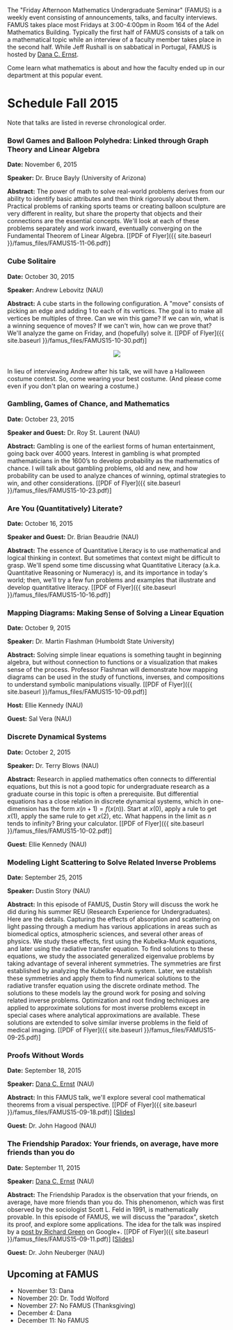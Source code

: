 The "Friday Afternoon Mathematics Undergraduate Seminar" (FAMUS) is a weekly event consisting of announcements, talks, and faculty interviews.  FAMUS takes place most Fridays at 3:00-4:00pm in Room 164 of the Adel Mathematics Building.  Typically the first half of FAMUS consists of a talk on a mathematical topic while an interview of a faculty member takes place in the second half. While Jeff Rushall is on sabbatical in Portugal, FAMUS is hosted by [Dana C. Ernst](http://dcernst.github.io).  

Come learn what mathematics is about and how the faculty ended up in our department at this popular event.

# Schedule Fall 2015 #

Note that talks are listed in reverse chronological order.

### Bowl Games and Balloon Polyhedra: Linked through Graph Theory and Linear Algebra ###

**Date:** November 6, 2015

**Speaker:** Dr. Bruce Bayly (University of Arizona)

**Abstract:** The power of math to solve real-world problems derives from our ability to identify basic attributes and then think rigorously about them. Practical problems of ranking sports teams or creating balloon sculpture are very different in reality, but share the property that objects and their connections are the essential concepts.  We'll look at each of these problems separately and work inward, eventually converging on the Fundamental Theorem of Linear Algebra. [[PDF of Flyer]({{ site.baseurl }}/famus_files/FAMUS15-11-06.pdf)]

### Cube Solitaire ###

**Date:** October 30, 2015

**Speaker:** Andrew Lebovitz (NAU)

**Abstract:** A cube starts in the following configuration. A "move" consists of picking an edge and adding 1 to each of its vertices. The goal is to make all vertices be multiples of three. Can we win this game? If we can win, what is a winning sequence of moves? If we can't win, how can we prove that? We'll analyze the game on Friday, and (hopefully) solve it. [[PDF of Flyer]({{ site.baseurl }}/famus_files/FAMUS15-10-30.pdf)]

<center>
<div><img src="{{ site.baseurl }}/famus_files/startingCube.png" class="img-responsive" img style="margin-bottom: 10px" /></div>
</center>

In lieu of interviewing Andrew after his talk, we will have a Halloween costume contest.  So, come wearing your best costume.  (And please come even if you don't plan on wearing a costume.)

### Gambling, Games of Chance, and Mathematics ###

**Date:** October 23, 2015

**Speaker and Guest:** Dr. Roy St. Laurent (NAU)

**Abstract:** Gambling is one of the earliest forms of human entertainment, going back over 4000 years. Interest in gambling is what prompted mathematicians in the 1600’s to develop probability as the mathematics of chance. I will talk about gambling problems, old and new, and how probability can be used to analyze chances of winning, optimal strategies to win, and other considerations. [[PDF of Flyer]({{ site.baseurl }}/famus_files/FAMUS15-10-23.pdf)]

### Are You (Quantitatively) Literate? ###

**Date:** October 16, 2015

**Speaker and Guest:** Dr. Brian Beaudrie (NAU)

**Abstract:** The essence of Quantitative Literacy is to use mathematical and logical thinking in context.  But sometimes that context might be difficult to grasp. We'll spend some time discussing what Quantitative Literacy (a.k.a. Quantitative Reasoning or Numeracy) is, and its importance in today's world; then, we'll try a few fun problems and examples that illustrate and develop quantitative literacy. [[PDF of Flyer]({{ site.baseurl }}/famus_files/FAMUS15-10-16.pdf)]

### Mapping Diagrams: Making Sense of Solving a Linear Equation ###

**Date:** October 9, 2015

**Speaker:** Dr. Martin Flashman (Humboldt State University)

**Abstract:** Solving simple linear equations is something taught in beginning algebra, but without connection to functions or a visualization that makes sense of the process. Professor Flashman will demonstrate how mapping diagrams can be used in the study of functions, inverses, and compositions to understand symbolic manipulations visually. [[PDF of Flyer]({{ site.baseurl }}/famus_files/FAMUS15-10-09.pdf)]

**Host:** Ellie Kennedy (NAU)

**Guest:** Sal Vera (NAU)

### Discrete Dynamical Systems ###

**Date:** October 2, 2015

**Speaker:** Dr. Terry Blows (NAU)

**Abstract:** Research in applied mathematics often connects to differential equations, but this is not a good topic for undergraduate research as a graduate course in this topic is often a prerequisite. But differential equations has a close relation in discrete dynamical systems, which in one-dimension has the form $x(n+1)=f(x(n))$. Start at $x(0)$, apply a rule to get $x(1)$, apply the same rule to get $x(2)$, etc. What happens in the limit as $n$ tends to infinity? Bring your calculator. [[PDF of Flyer]({{ site.baseurl }}/famus_files/FAMUS15-10-02.pdf)]

**Guest:** Ellie Kennedy (NAU)

### Modeling Light Scattering to Solve Related Inverse Problems ###

**Date:** September 25, 2015

**Speaker:** Dustin Story (NAU)

**Abstract:** In this episode of FAMUS, Dustin Story will discuss the work he did during his summer REU (Research Experience for Undergraduates).  Here are the details. Capturing the effects of absorption and scattering on light passing through a medium has various applications in areas such as biomedical optics, atmospheric sciences, and several other areas of physics.  We study these effects, first using the Kubelka-Munk equations, and later using the radiative transfer equation. To find solutions to these equations, we study the associated generalized eigenvalue problems by taking advantage of several inherent symmetries. The symmetries are first established by analyzing the Kubelka-Munk system. Later, we establish these symmetries and apply them to find numerical solutions to the radiative transfer equation using the discrete ordinate method.  The solutions to these models lay the ground work for posing and solving related inverse problems. Optimization and root finding techniques are applied to approximate solutions for most inverse problems except in special cases where analytical approximations are available.  These solutions are extended to solve similar inverse problems in the field of medical imaging. [[PDF of Flyer]({{ site.baseurl }}/famus_files/FAMUS15-09-25.pdf)]

### Proofs Without Words ###

**Date:** September 18, 2015

**Speaker:** [Dana C. Ernst](http://dcernst.github.io) (NAU)

**Abstract:** In this FAMUS talk, we'll explore several cool mathematical theorems from a visual perspective. [[PDF of Flyer]({{ site.baseurl }}/famus_files/FAMUS15-09-18.pdf)] [[Slides](https://speakerdeck.com/dcernst/proofs-without-words-1)]

**Guest:** Dr. John Hagood (NAU)

### The Friendship Paradox: Your friends, on average, have more friends than you do ###

**Date:** September 11, 2015

**Speaker:** [Dana C. Ernst](http://dcernst.github.io) (NAU)

**Abstract:** The Friendship Paradox is the observation that your friends, on average, have more friends than you do. This phenomenon, which was first observed by the sociologist Scott L. Feld in 1991, is mathematically provable. In this episode of FAMUS, we will discuss the "paradox", sketch its proof, and explore some applications.  The idea for the talk was inspired by a [post by Richard Green](https://plus.google.com/101584889282878921052/posts/cHo5dMTQdsW) on Google+. [[PDF of Flyer]({{ site.baseurl }}/famus_files/FAMUS15-09-11.pdf)] [[Slides](https://speakerdeck.com/dcernst/the-friendship-paradox-your-friends-on-average-have-more-friends-than-you-do)]

**Guest:** Dr. John Neuberger (NAU)

## Upcoming at FAMUS ###

- November 13: Dana
- November 20: Dr. Todd Wolford
- November 27: No FAMUS (Thanksgiving)
- December 4: Dana
- December 11:  No FAMUS
